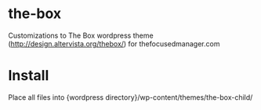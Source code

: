 the-box
=======

Customizations to The Box wordpress theme (http://design.altervista.org/thebox/) for thefocusedmanager.com

Install
=======
Place all files into {wordpress directory}/wp-content/themes/the-box-child/
